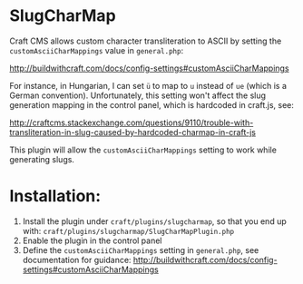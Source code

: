 # SlugCharMap

Craft CMS allows custom character transliteration to ASCII by setting the `customAsciiCharMappings` value in `general.php`:

http://buildwithcraft.com/docs/config-settings#customAsciiCharMappings

For instance, in Hungarian, I can set `ü` to map to `u` instead of `ue` (which is a German convention). Unfortunately, this setting won't affect the slug generation mapping in the control panel, which is hardcoded in craft.js, see:

http://craftcms.stackexchange.com/questions/9110/trouble-with-transliteration-in-slug-caused-by-hardcoded-charmap-in-craft-js

This plugin will allow the `customAsciiCharMappings` setting to work while generating slugs.

# Installation:

1. Install the plugin under `craft/plugins/slugcharmap`, so that you end up with:
    `craft/plugins/slugcharmap/SlugCharMapPlugin.php`
2. Enable the plugin in the control panel
3. Define the `customAsciiCharMappings` setting in `general.php`, see documentation for guidance:
  http://buildwithcraft.com/docs/config-settings#customAsciiCharMappings
